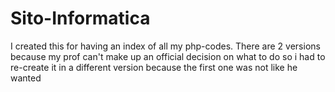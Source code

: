 # Sito-Informatica
I created this for having an index of all my php-codes.
There are 2 versions because my prof can't make up an official decision on what to do so i had to re-create it in a different version because the first one was not like he wanted
